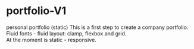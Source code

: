 # portfolio-V1
personal portfolio (static)
This is a first step to create a company portfolio.
Fluid fonts - fluid layout: clamp, flexbox and grid.  
At the moment is static - responsive.
